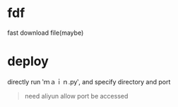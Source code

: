 # fdf
fast download file(maybe)

# deploy
directly run ‵ｍａｉｎ.py‵, and specify directory and port

> need aliyun allow port be accessed


